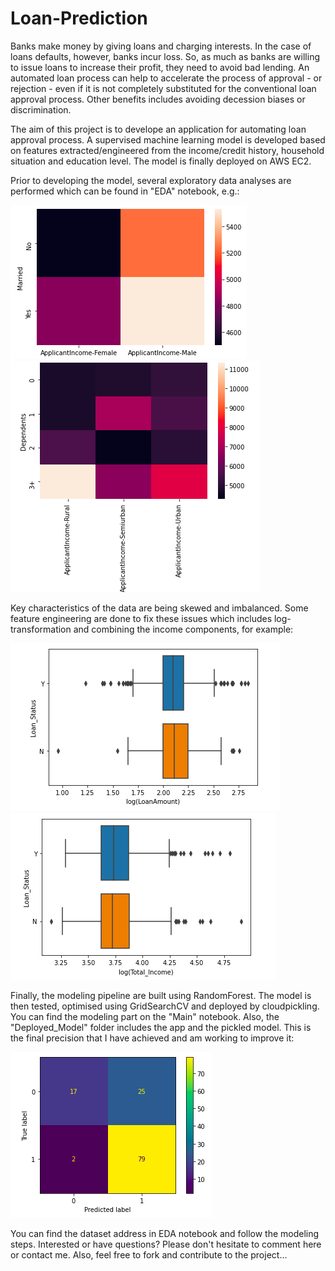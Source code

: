 # Loan-Prediction

Banks make money by giving loans and charging interests. In the case of loans defaults, however, banks incur loss. So, as much as banks are willing to issue loans
to increase their profit, they need to avoid bad lending. An automated loan process can help to accelerate the process of approval - or rejection - even if it is not completely substituted for the conventional loan approval process. Other benefits includes avoiding decession biases or discrimination.

The aim of this project is to develope an application for automating loan approval process. A supervised machine learning model is developed based on features extracted/engineered from the income/credit history, household situation and education level. The model is finally deployed on AWS EC2.

Prior to developing the model, several exploratory data analyses are performed which can be found in "EDA" notebook, e.g.:

<img src="/Images/Image3.png"> <img src="/Images/Image4.png">

Key characteristics of the data are being skewed and imbalanced. Some feature engineering are done to fix these issues which includes log-transformation and combining the income components, for example:

<img src="/Images/Image1.png"> <img src="/Images/Image2.png">

Finally, the modeling pipeline are built using RandomForest. The model is then tested, optimised using GridSearchCV and deployed by cloudpickling. You can find the modeling part on the "Main" notebook. Also, the "Deployed_Model" folder includes the app and the pickled model. This is the final precision that I have achieved and am working to improve it:

<img src="/Images/Image5.png">

You can find the dataset address in EDA notebook and follow the modeling steps.
Interested or have questions? Please don't hesitate to comment here or contact me. Also, feel free to fork and contribute to the project...
